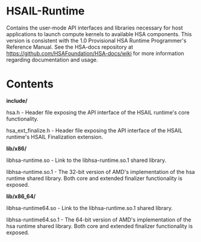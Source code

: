 HSAIL-Runtime
=============

Contains the user-mode API interfaces and libraries necessary for host applications to launch compute kernels to available HSA components. This version is consistent with the 1.0 Provisional HSA Runtime Programmer's Reference Manual. See the HSA-docs repository at https://github.com/HSAFoundation/HSA-docs/wiki for more information regarding documentation and usage.

Contents
=============

<b>include/</b>

hsa.h - Header file exposing the API interface of the HSAIL runtime's core functionality.

hsa_ext_finalize.h - Header file exposing the API interface of the HSAIL runtime's HSAIL Finalization extension.

<b>lib/x86/</b>

libhsa-runtime.so - Link to the libhsa-runtime.so.1 shared library.

libhsa-runtime.so.1 - The 32-bit version of AMD's implementation of the hsa runtime shared library. Both core and extended finalizer functionality is exposed.

<b>lib/x86_64/</b>

libhsa-runtime64.so - Link to the libhsa-runtime.so.1 shared library.

libhsa-runtime64.so.1 - The 64-bit version of AMD's implementation of the hsa runtime shared library. Both core and extended finalizer functionality is exposed.
